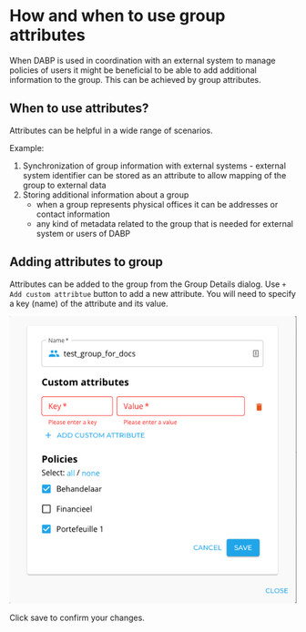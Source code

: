 # How and when to use group attributes
When DABP is used in coordination with an external system to manage policies of users it might be beneficial to be able to add additional information to the group.
This can be achieved by group attributes.

## When to use attributes?
Attributes can be helpful in a wide range of scenarios.

Example:

1. Synchronization of group information with external systems - external system identifier can be stored as an attribute to allow mapping of the group to external data
2. Storing additional information about a group
    * when a group represents physical offices it can be addresses or contact information
    * any kind of metadata related to the group that is needed for external system or users of DABP

## Adding attributes to group
Attributes can be added to the group from the Group Details dialog.
Use `+ Add custom attribtue` button to add a new attribute. You will need to specify a key (name) of the attribute and its value.

![edit group attributes](../img/group-attributes.png)

Click save to confirm your changes.
